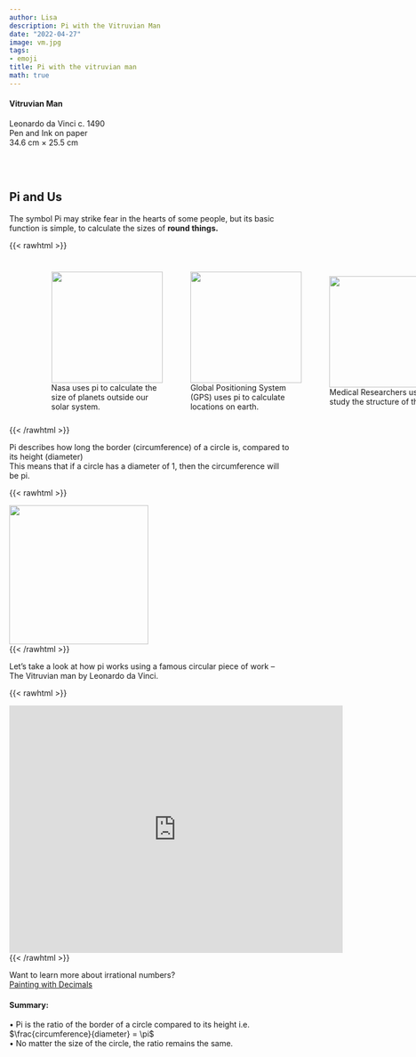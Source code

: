 ```yaml
---
author: Lisa
description: Pi with the Vitruvian Man
date: "2022-04-27"
image: vm.jpg
tags:
- emoji
title: Pi with the vitruvian man
math: true
---
```


#### Vitruvian Man 
Leonardo da Vinci c. 1490   
Pen and Ink on paper  
34.6 cm × 25.5 cm  
&nbsp;

&nbsp;

  
## Pi and Us

The symbol Pi may strike fear in the hearts of some people, but its basic function is simple, to calculate the sizes of **round things.**


{{< rawhtml >}}
<div style="display: flex; width:100%;padding-left:10%;align-items: center; ">
<div style="padding:5%;justify-content: center;">
<img src="/images/nasa.jpg" style="width:200px;"> 
<br> Nasa uses pi to calculate the size of planets outside our solar system.
</div>
<div style="padding:5%;justify-content: center;">
<img src="/images/gps.png" style="width:200px;box-shadow:none">
<br>Global Positioning System (GPS) uses pi to calculate locations on earth.
</div>
<div style="padding:5%;justify-content: center;">
<img src="/images/pi.png" style="width:200px;">
<br>Medical Researchers use pi to study the structure of the eye.
</div>
</div>   
{{< /rawhtml >}}

Pi describes how long the border (circumference) of a circle is, compared to its height (diameter)  
This means that if a circle has a diameter of 1, then the  circumference will be pi.

{{< rawhtml >}}
<div class="center">
<img src="/images/circle-dem.svg" style="width:250px;box-shadow:none;">
</div>
{{< /rawhtml >}}



Let’s take a look at how pi works using a famous circular piece of work – The Vitruvian man by Leonardo da Vinci.   

{{< rawhtml >}}
<div class='center'>
<div
style="
    width: 100%;
    height: 3.5rem;
    z-index:2;
    background: var(--bg);
    color: var(--bg);
    position: relative;"
></div>
<div style="margin-top:-3.5rem;z-index:1;position: relative;">
<iframe 
        scroll="no"
        src="https://editor.p5js.org/lisa-pinto/full/lFceus3wt"
        style="border-style: none;width: 600px; height: 445px;"
        >
</iframe>
</div>
</div>
{{< /rawhtml >}}

Want to learn more about irrational numbers?  
[Painting with Decimals](/post/decimals-and-painting)

#### Summary:  
• Pi is the ratio of the border of a circle compared to its height i.e. $\frac{circumference}{diameter} = \pi$  
• No matter the size of the circle, the ratio remains the same.  